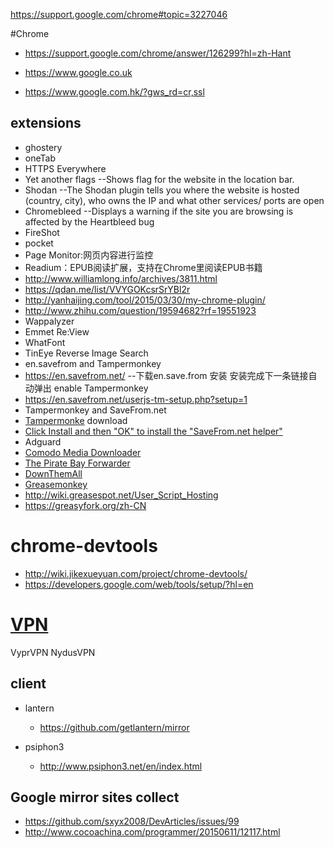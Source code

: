 https://support.google.com/chrome#topic=3227046

#Chrome

 * https://support.google.com/chrome/answer/126299?hl=zh-Hant
 
 * https://www.google.co.uk
 
 * https://www.google.com.hk/?gws_rd=cr,ssl
 
  
## extensions

 * ghostery
 * oneTab
 * HTTPS Everywhere
 * Yet another flags --Shows flag for the website in the location bar.
 * Shodan --The Shodan plugin tells you where the website is hosted (country, city), who owns the IP and what other services/ ports are open
 * Chromebleed --Displays a warning if the site you are browsing is affected by the Heartbleed bug
 * FireShot
 * pocket
 * Page Monitor:网页内容进行监控
 * Readium：EPUB阅读扩展，支持在Chrome里阅读EPUB书籍
 * http://www.williamlong.info/archives/3811.html
 * https://qdan.me/list/VVYGOKcsrSrYBl2r
 * http://yanhaijing.com/tool/2015/03/30/my-chrome-plugin/
 * http://www.zhihu.com/question/19594682?rf=19551923
 * Wappalyzer
 * Emmet Re:View
 * WhatFont
 * TinEye Reverse Image Search
 *  en.savefrom and Tampermonkey
  *  https://en.savefrom.net/  --下载en.save.from 安装  安装完成下一条链接自动弹出 enable Tampermonkey
  *  https://en.savefrom.net/userjs-tm-setup.php?setup=1
* Tampermonkey and SaveFrom.net
* [Tampermonke](https://chrome.google.com/webstore/detail/tampermonkey/dhdgffkkebhmkfjojejmpbldmpobfkfo) download
* [Click Install and then "OK" to install the "SaveFrom.net helper"](https://en.savefrom.net/userjs-setup.php)
 * Adguard
 * [Comodo Media Downloader](http://download.cnet.com/Comodo-Chromodo/3000-2356_4-76386288.html)
 * [The Pirate Bay Forwarder](https://addons.mozilla.org/zh-CN/firefox/addon/the-pirate-bay-forwarder/?src=api)
 * [DownThemAll](https://addons.mozilla.org/zh-CN/firefox/addon/downthemall/?src=cb-dl-featured)
 * [Greasemonkey](https://addons.mozilla.org/zh-CN/firefox/addon/greasemonkey/?src=search)
  * http://wiki.greasespot.net/User_Script_Hosting
  * https://greasyfork.org/zh-CN


# chrome-devtools

* http://wiki.jikexueyuan.com/project/chrome-devtools/
* https://developers.google.com/web/tools/setup/?hl=en

# [VPN](http://www.iplaysoft.com/vpn.html)
VyprVPN
NydusVPN

## client

* lantern

  * https://github.com/getlantern/mirror
* psiphon3

  * http://www.psiphon3.net/en/index.html

## Google mirror sites collect

* https://github.com/sxyx2008/DevArticles/issues/99
* http://www.cocoachina.com/programmer/20150611/12117.html
